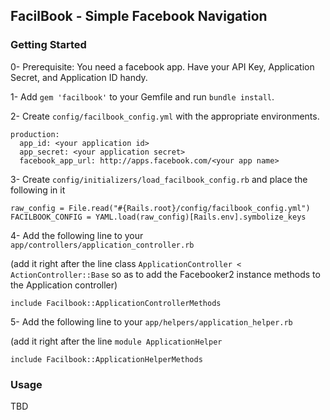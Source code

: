 ## FacilBook - Simple Facebook Navigation

### Getting Started

0- Prerequisite: You need a facebook app.  Have your API Key, Application
Secret, and Application ID handy.

1- Add `gem 'facilbook'` to your Gemfile and run `bundle install`.

2- Create `config/facilbook_config.yml` with the appropriate environments.

    production:
      app_id: <your application id>
      app_secret: <your application secret>
      facebook_app_url: http://apps.facebook.com/<your app name>

3- Create `config/initializers/load_facilbook_config.rb` and place the following in it

    raw_config = File.read("#{Rails.root}/config/facilbook_config.yml")
    FACILBOOK_CONFIG = YAML.load(raw_config)[Rails.env].symbolize_keys

4- Add the following line to your `app/controllers/application_controller.rb`
  
  (add it right after the line class `ApplicationController < ActionController::Base` so as to add the Facebooker2 instance methods to the Application controller)

    include Facilbook::ApplicationControllerMethods

5- Add the following line to your `app/helpers/application_helper.rb`

  (add it right after the line `module ApplicationHelper`

    include Facilbook::ApplicationHelperMethods

### Usage

TBD